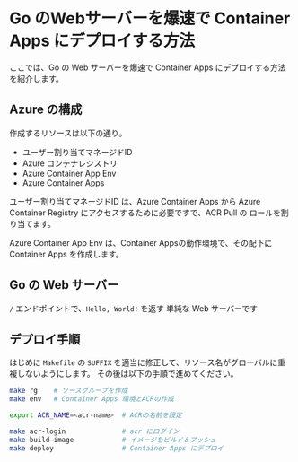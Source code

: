 # Go のWebサーバーを爆速で Container Apps にデプロイする方法

ここでは、Go の Web サーバーを爆速で Container Apps にデプロイする方法を紹介します。

## Azure の構成

作成するリソースは以下の通り。

- ユーザー割り当てマネージドID
- Azure コンテナレジストリ
- Azure Container App Env
- Azure Container Apps

ユーザー割り当てマネージドID は、Azure Container Apps から Azure Container Registry にアクセスするために必要ですで、ACR Pull の ロールを割り当てます。

Azure Container App Env は、Container Appsの動作環境で、その配下に Container Apps を作成します。

## Go の Web サーバー

`/` エンドポイントで、`Hello, World!` を返す 単純な Web サーバーです


## デプロイ手順

はじめに `Makefile` の `SUFFIX` を適当に修正して、リソース名がグローバルに重複しないようにします。
その後は以下の手順で進めてください。

```sh
make rg    # ソースグループを作成
make env   # Container Apps 環境とACRの作成

export ACR_NAME=<acr-name>  # ACRの名前を設定

make acr-login              # acr にログイン
make build-image            # イメージをビルド＆プッシュ
make deploy                 # Container Apps にデプロイ
```
